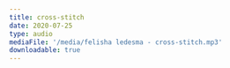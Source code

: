 ```yaml
---
title: cross-stitch
date: 2020-07-25
type: audio
mediaFile: '/media/felisha ledesma - cross-stitch.mp3'
downloadable: true
---
```

